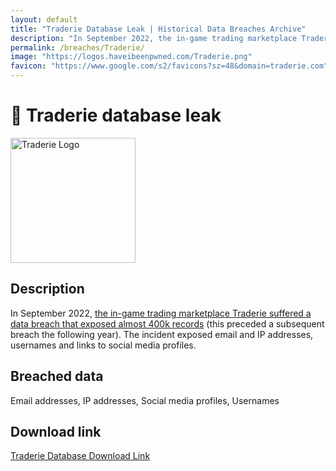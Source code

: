 ```yaml
---
layout: default
title: "Traderie Database Leak | Historical Data Breaches Archive"
description: "In September 2022, the in-game trading marketplace Traderie suffered a data breach that exposed almost 400k records."
permalink: /breaches/Traderie/
image: "https://logos.haveibeenpwned.com/Traderie.png"
favicon: "https://www.google.com/s2/favicons?sz=48&domain=traderie.com"
---
```


# 💱 Traderie database leak

<img src="https://logos.haveibeenpwned.com/Traderie.png" alt="Traderie Logo" width="200" height="200">

## Description

In September 2022, <a href="https://techcrunch.com/2023/09/07/traderie-a-marketplace-for-in-game-items-alerts-users-to-data-breach/" target="_blank" rel="noopener">the in-game trading marketplace Traderie suffered a data breach that exposed almost 400k records</a> (this preceded a subsequent breach the following year). The incident exposed email and IP addresses, usernames and links to social media profiles.

## Breached data

Email addresses, IP addresses, Social media profiles, Usernames

## Download link

[Traderie Database Download Link](https://buzzheavier.com/leveedge6ofn)